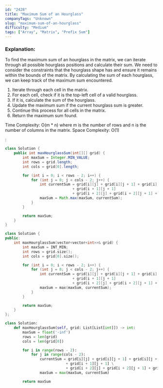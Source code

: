 ```yaml
---
id: "2428"
title: "Maximum Sum of an Hourglass"
companyTags: "Unknown"
slug: "maximum-sum-of-an-hourglass"
difficulty: "Medium"
tags: ["Array", "Matrix", "Prefix Sum"]
---
```


### Explanation:
To find the maximum sum of an hourglass in the matrix, we can iterate through all possible hourglass positions and calculate their sum. We need to consider the constraints that the hourglass shape has and ensure it remains within the bounds of the matrix. By calculating the sum of each hourglass, we can keep track of the maximum sum encountered.

1. Iterate through each cell in the matrix.
2. For each cell, check if it is the top-left cell of a valid hourglass.
3. If it is, calculate the sum of the hourglass.
4. Update the maximum sum if the current hourglass sum is greater.
5. Continue this process for all cells in the matrix.
6. Return the maximum sum found.

Time Complexity: O(m * n) where m is the number of rows and n is the number of columns in the matrix.
Space Complexity: O(1)

:

```java
class Solution {
    public int maxHourglassSum(int[][] grid) {
        int maxSum = Integer.MIN_VALUE;
        int rows = grid.length;
        int cols = grid[0].length;

        for (int i = 0; i < rows - 2; i++) {
            for (int j = 0; j < cols - 2; j++) {
                int currentSum = grid[i][j] + grid[i][j + 1] + grid[i][j + 2]
                               + grid[i + 1][j + 1]
                               + grid[i + 2][j] + grid[i + 2][j + 1] + grid[i + 2][j + 2];
                maxSum = Math.max(maxSum, currentSum);
            }
        }

        return maxSum;
    }
}
```

```cpp
class Solution {
public:
    int maxHourglassSum(vector<vector<int>>& grid) {
        int maxSum = INT_MIN;
        int rows = grid.size();
        int cols = grid[0].size();

        for (int i = 0; i < rows - 2; i++) {
            for (int j = 0; j < cols - 2; j++) {
                int currentSum = grid[i][j] + grid[i][j + 1] + grid[i][j + 2]
                               + grid[i + 1][j + 1]
                               + grid[i + 2][j] + grid[i + 2][j + 1] + grid[i + 2][j + 2];
                maxSum = max(maxSum, currentSum);
            }
        }

        return maxSum;
    }
};
```

```python
class Solution:
    def maxHourglassSum(self, grid: List[List[int]]) -> int:
        maxSum = float('-inf')
        rows = len(grid)
        cols = len(grid[0])

        for i in range(rows - 2):
            for j in range(cols - 2):
                currentSum = grid[i][j] + grid[i][j + 1] + grid[i][j + 2] \
                            + grid[i + 1][j + 1] \
                            + grid[i + 2][j] + grid[i + 2][j + 1] + grid[i + 2][j + 2]
                maxSum = max(maxSum, currentSum)

        return maxSum
```